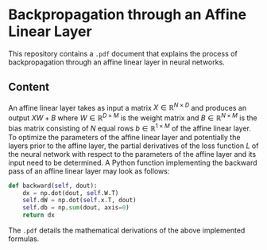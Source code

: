 # Backpropagation through an Affine Linear Layer

This repository contains a `.pdf` document that explains the process of backpropagation through an affine linear layer in neural networks.

## Content 
An affine linear layer takes as input a matrix $X \in \mathbb{R}^{N \times D}$ and produces an output $XW + B$ where $W \in \mathbb{R}^{D \times M}$ is the weight matrix and $B \in \mathbb{R}^{N \times M}$ is the bias matrix consisting of $N$ equal rows $b \in \mathbb{R}^{1 \times M}$ of the affine linear layer. To optimize the parameters of the affine linear layer and potentially the layers prior to the affine layer, the partial derivatives of the loss function $L$ of the neural network with respect to the parameters of the affine layer and its input need to be determined. A Python function implementing the backward pass of an affine linear layer may look as follows:
```python
def backward(self, dout):
    dx = np.dot(dout, self.W.T)
    self.dW = np.dot(self.x.T, dout) 
    self.db = np.sum(dout, axis=0)
    return dx
```
The `.pdf` details the mathematical derivations of the above implemented formulas. 
